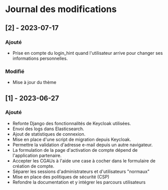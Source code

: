# Journal des modifications


## [2] - 2023-07-17

### Ajouté
- Prise en compte du login_hint quand l'utilisateur arrive pour changer ses informations personnelles.

### Modifié
- Mise à jour du thème

## [1] - 2023-06-27

### Ajouté

- Refonte Django des fonctionnalités de Keycloak utilisées.
- Envoi des logs dans Elasticsearch.
- Ajout de statistiques de connexion.
- Mise en place d'une script de migration depuis Keycloak.
- Permettre la validation d'adresse e-mail depuis un autre navigateur.
- La formulation de la page d'activation de compte dépend de l'application partenaire.
- Accepter les CGAUs à l'aide une case à cocher dans le formulaire de création de compte.
- Séparer les sessions d'administrateurs et d'utilisateurs "normaux"
- Mise en place des politiques de sécurité (CSP)
- Refondre la documentation et y intégrer les parcours utilisateurs
